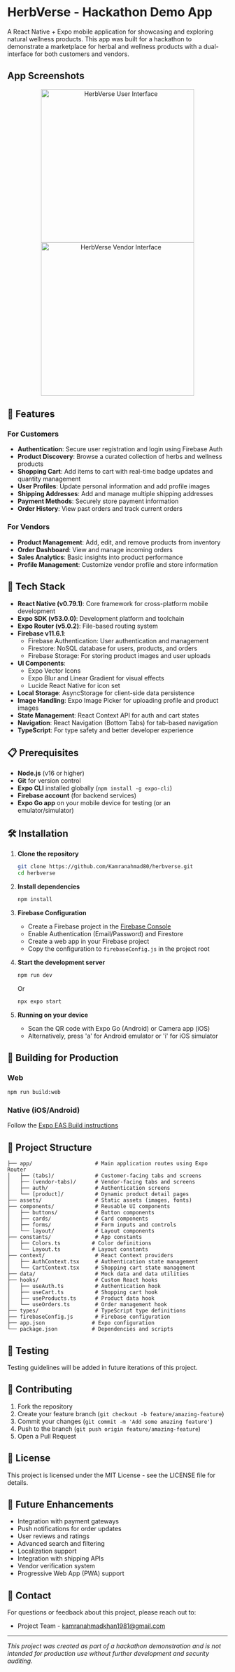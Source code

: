 # HerbVerse - Hackathon Demo App

A React Native + Expo mobile application for showcasing and exploring natural wellness products. This app was built for a hackathon to demonstrate a marketplace for herbal and wellness products with a dual-interface for both customers and vendors.

## App Screenshots

<p align="center">
  <img src="./data/assets/localhost_8081_(iPhone 12 Pro).png" alt="HerbVerse User Interface" width="350" />
  <img src="./data/assets/localhost_8081_(iPhone 14 Pro Max) (2).png" alt="HerbVerse Vendor Interface" width="350" />
</p>

## 🌿 Features

### For Customers
- **Authentication**: Secure user registration and login using Firebase Auth
- **Product Discovery**: Browse a curated collection of herbs and wellness products
- **Shopping Cart**: Add items to cart with real-time badge updates and quantity management
- **User Profiles**: Update personal information and add profile images
- **Shipping Addresses**: Add and manage multiple shipping addresses
- **Payment Methods**: Securely store payment information
- **Order History**: View past orders and track current orders

### For Vendors
- **Product Management**: Add, edit, and remove products from inventory
- **Order Dashboard**: View and manage incoming orders
- **Sales Analytics**: Basic insights into product performance
- **Profile Management**: Customize vendor profile and store information

## 🚀 Tech Stack

- **React Native (v0.79.1)**: Core framework for cross-platform mobile development
- **Expo SDK (v53.0.0)**: Development platform and toolchain
- **Expo Router (v5.0.2)**: File-based routing system
- **Firebase v11.6.1**:
  - Firebase Authentication: User authentication and management
  - Firestore: NoSQL database for users, products, and orders
  - Firebase Storage: For storing product images and user uploads
- **UI Components**:
  - Expo Vector Icons
  - Expo Blur and Linear Gradient for visual effects
  - Lucide React Native for icon set
- **Local Storage**: AsyncStorage for client-side data persistence
- **Image Handling**: Expo Image Picker for uploading profile and product images
- **State Management**: React Context API for auth and cart states
- **Navigation**: React Navigation (Bottom Tabs) for tab-based navigation
- **TypeScript**: For type safety and better developer experience

## 📋 Prerequisites

- **Node.js** (v16 or higher)
- **Git** for version control
- **Expo CLI** installed globally (`npm install -g expo-cli`)
- **Firebase account** (for backend services)
- **Expo Go app** on your mobile device for testing (or an emulator/simulator)

## 🛠️ Installation

1. **Clone the repository**
   ```bash
   git clone https://github.com/Kamranahmad80/herbverse.git
   cd herbverse
   ```

2. **Install dependencies**
   ```bash
   npm install
   ```

3. **Firebase Configuration**
   - Create a Firebase project in the [Firebase Console](https://console.firebase.google.com/)
   - Enable Authentication (Email/Password) and Firestore
   - Create a web app in your Firebase project
   - Copy the configuration to `firebaseConfig.js` in the project root

4. **Start the development server**
   ```bash
   npm run dev
   ```
   Or
   ```bash
   npx expo start
   ```

5. **Running on your device**
   - Scan the QR code with Expo Go (Android) or Camera app (iOS)
   - Alternatively, press 'a' for Android emulator or 'i' for iOS simulator

## 📱 Building for Production

### Web
```bash
npm run build:web
```

### Native (iOS/Android)
Follow the [Expo EAS Build instructions](https://docs.expo.dev/build/introduction/)

## 📁 Project Structure

```
├── app/                    # Main application routes using Expo Router
│   ├── (tabs)/             # Customer-facing tabs and screens
│   ├── (vendor-tabs)/      # Vendor-facing tabs and screens
│   ├── auth/               # Authentication screens
│   └── [product]/          # Dynamic product detail pages
├── assets/                 # Static assets (images, fonts)
├── components/             # Reusable UI components
│   ├── buttons/            # Button components
│   ├── cards/              # Card components
│   ├── forms/              # Form inputs and controls
│   └── layout/             # Layout components
├── constants/              # App constants
│   ├── Colors.ts          # Color definitions
│   └── Layout.ts          # Layout constants
├── context/                # React Context providers
│   ├── AuthContext.tsx     # Authentication state management
│   └── CartContext.tsx     # Shopping cart state management
├── data/                   # Mock data and data utilities
├── hooks/                  # Custom React hooks
│   ├── useAuth.ts          # Authentication hook
│   ├── useCart.ts          # Shopping cart hook
│   ├── useProducts.ts      # Product data hook
│   └── useOrders.ts        # Order management hook
├── types/                  # TypeScript type definitions
├── firebaseConfig.js       # Firebase configuration
├── app.json               # Expo configuration
└── package.json           # Dependencies and scripts
```

## 🧪 Testing

Testing guidelines will be added in future iterations of this project.

## 👥 Contributing

1. Fork the repository
2. Create your feature branch (`git checkout -b feature/amazing-feature`)
3. Commit your changes (`git commit -m 'Add some amazing feature'`)
4. Push to the branch (`git push origin feature/amazing-feature`)
5. Open a Pull Request

## 📜 License

This project is licensed under the MIT License - see the LICENSE file for details.

## 🔮 Future Enhancements

- Integration with payment gateways
- Push notifications for order updates
- User reviews and ratings
- Advanced search and filtering
- Localization support
- Integration with shipping APIs
- Vendor verification system
- Progressive Web App (PWA) support

## 📧 Contact

For questions or feedback about this project, please reach out to:
- Project Team - [kamranahmadkhan1981@gmail.com](mailto:kamranahmadkhan1981@gmail.com)

---

*This project was created as part of a hackathon demonstration and is not intended for production use without further development and security auditing.*

